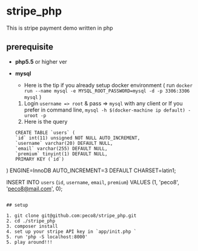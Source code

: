 # stripe_php
This is stripe payment demo written in php

## prerequisite
- **php5.5** or higher ver
- **mysql**
  - Here is the tip if you already setup docker environment
  ( run `docker run --name mysql -e MYSQL_ROOT_PASSWORD=mysql -d -p 3306:3306 mysql` )
  
  1. Login `username => root` & pass => `mysql` with any client or If you prefer in command line, `mysql -h $(docker-machine ip default) -uroot -p`
  2. Here is the query 
  ```
  CREATE TABLE `users` (
  `id` int(11) unsigned NOT NULL AUTO_INCREMENT,
  `username` varchar(20) DEFAULT NULL,
  `email` varchar(255) DEFAULT NULL,
  `premium` tinyint(1) DEFAULT NULL,
  PRIMARY KEY (`id`)
) ENGINE=InnoDB AUTO_INCREMENT=3 DEFAULT CHARSET=latin1;
  
  INSERT INTO `users` (`id`, `username`, `email`, `premium`)
VALUES
	(1, 'peco8', 'peco8@mail.com', 0);

  ````
  
## setup

1. git clone git@github.com:peco8/stripe_php.git
2. cd ./stripe_php
3. composer install
4. set up your stripe API key in `app/init.php `
5. run 'php -S localhost:8000'
5. play around!!!
